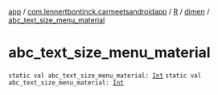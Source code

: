 [app](../../../index.md) / [com.lennertbontinck.carmeetsandroidapp](../../index.md) / [R](../index.md) / [dimen](index.md) / [abc_text_size_menu_material](./abc_text_size_menu_material.md)

# abc_text_size_menu_material

`static val abc_text_size_menu_material: `[`Int`](https://kotlinlang.org/api/latest/jvm/stdlib/kotlin/-int/index.html)
`static val abc_text_size_menu_material: `[`Int`](https://kotlinlang.org/api/latest/jvm/stdlib/kotlin/-int/index.html)